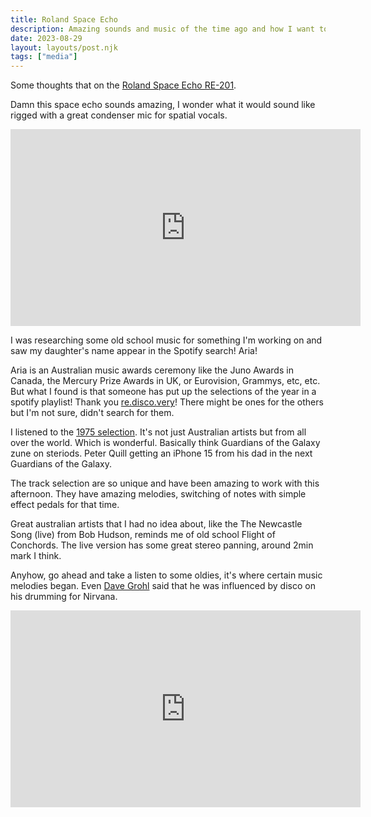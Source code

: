 ```yaml
---
title: Roland Space Echo
description: Amazing sounds and music of the time ago and how I want to use it to model sound better with AI
date: 2023-08-29
layout: layouts/post.njk
tags: ["media"]
---
```


Some thoughts that on the [Roland Space Echo RE-201](https://www.roland.com/global/products/rc_re-201_space_echo/).

Damn this space echo sounds amazing, I wonder what it would sound like rigged with a great condenser mic for spatial vocals.

<iframe width="560" height="315" src="https://www.youtube.com/embed/y3Whi-g-0A0?si=WR7OwFKyaZ2QFmD8" title="YouTube video player" frameborder="0" allow="accelerometer; autoplay; clipboard-write; encrypted-media; gyroscope; picture-in-picture; web-share" referrerpolicy="strict-origin-when-cross-origin" allowfullscreen></iframe>

I was researching some old school music for something I'm working on and saw my daughter's name appear in the Spotify search! Aria!

Aria is an Australian music awards ceremony like the Juno Awards in Canada, the Mercury Prize Awards in UK, or Eurovision, Grammys, etc, etc. But what I found is that someone has put up the selections of the year in a spotify playlist! Thank you [re.disco.very](https://open.spotify.com/user/re.disco.very?si=aa5666f9d3494bbf)! There might be ones for the others but I'm not sure, didn't search for them.

I listened to the [1975 selection](https://open.spotify.com/playlist/2EWppXKgzkMqHO0A41vV4f?si=8d79e61864a44600). It's not just Australian artists but from all over the world. Which is wonderful. Basically think Guardians of the Galaxy zune on steriods. Peter Quill getting an iPhone 15 from his dad in the next Guardians of the Galaxy.

The track selection are so unique and have been amazing to work with this afternoon. They have amazing melodies, switching of notes with simple effect pedals for that time.

Great australian artists that I had no idea about, like the The Newcastle Song (live) from Bob Hudson, reminds me of old school Flight of Conchords. The live version has some great stereo panning, around 2min mark I think.

Anyhow, go ahead and take a listen to some oldies, it's where certain music melodies began. Even [Dave Grohl](https://foofighters.com/) said that he was influenced by disco on his drumming for Nirvana.

<iframe width="560" height="315" src="https://www.youtube.com/embed/dZCrdSC2-1I?si=-qt__mGPIyiO1FoJ" title="YouTube video player" frameborder="0" allow="accelerometer; autoplay; clipboard-write; encrypted-media; gyroscope; picture-in-picture; web-share" referrerpolicy="strict-origin-when-cross-origin" allowfullscreen></iframe>
